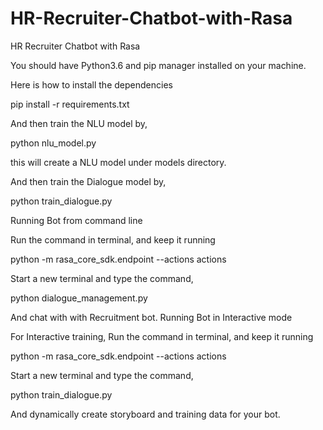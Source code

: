 # HR-Recruiter-Chatbot-with-Rasa
HR Recruiter Chatbot with Rasa

You should have Python3.6 and pip manager installed on your machine.

Here is how to install the dependencies

pip install -r requirements.txt

And then train the NLU model by,

python nlu_model.py

this will create a NLU model under models directory.

And then train the Dialogue model by,

python train_dialogue.py

Running Bot from command line

Run the command in terminal, and keep it running

python -m rasa_core_sdk.endpoint --actions actions

Start a new terminal and type the command,

python dialogue_management.py

And chat with with Recruitment bot.
Running Bot in Interactive mode

For Interactive training, Run the command in terminal, and keep it running

python -m rasa_core_sdk.endpoint --actions actions

Start a new terminal and type the command,

python train_dialogue.py

And dynamically create storyboard and training data for your bot.
